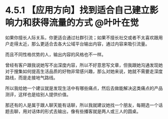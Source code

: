 # 4.5.1 【应用方向】找到适合自己建立影响力和获得流量的方式 @叶叶在觉

如果你擅长人际关系，你更适合通过社群引流；如果不擅长社交或者不太喜欢跟用户走得太近，那么更适合去各大公域平台输出内容，通过内容来吸引流量。

而且不同性格优势的人，输出内容的风格也不一样。

曾经有客户跟我说她写不出深度内容，所以不好意思写文章，但我跟她沟通发现她对于搜集如何提高生活品质的好物非常感兴趣，那么对她来说，她就不需要走深度路线，而是走接地气路线。

所以我给她一个建议就是发现生活中有哪些痛点，然后去做能解决这类痛点的产品测评，这样也是给别人提供价值。

那还有的人是属于跟人聊天能有话聊，所以我就建议她找一个朋友，每期选一个话题去聊，用对话体的形式去输出，像有些播客就是两人或三人的圆桌。